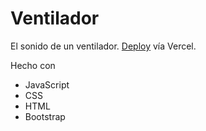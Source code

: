 # Ventilador

El sonido de un ventilador. [Deploy](https://ventilador.vercel.app/) vía Vercel.

Hecho con
  - JavaScript
  - CSS
  - HTML
  - Bootstrap
